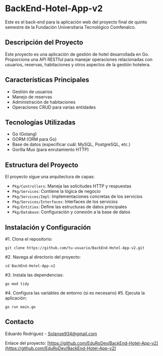 # BackEnd-Hotel-App-v2

Este es el back-end para la aplicación web del proyecto final de quinto semestre de la Fundación Universitaria Tecnológico Comfenalco.

## Descripción del Proyecto

Este proyecto es una aplicación de gestión de hotel desarrollada en Go. Proporciona una API RESTful para manejar operaciones relacionadas con usuarios, reservas, habitaciones y otros aspectos de la gestión hotelera.

## Características Principales

- Gestión de usuarios
- Manejo de reservas
- Administración de habitaciones
- Operaciones CRUD para varias entidades

## Tecnologías Utilizadas

- Go (Golang)
- GORM (ORM para Go)
- Base de datos (especificar cuál: MySQL, PostgreSQL, etc.)
- Gorilla Mux (para enrutamiento HTTP)

## Estructura del Proyecto

El proyecto sigue una arquitectura de capas:

- `Pkg/Controllers`: Maneja las solicitudes HTTP y respuestas
- `Pkg/Services`: Contiene la lógica de negocio
- `Pkg/Services/Impl`: Implementaciones concretas de los servicios
- `Pkg/Services/Interfaces`: Interfaces de los servicios
- `Pkg/Entities`: Define las estructuras de datos principales
- `Pkg/Database`: Configuración y conexión a la base de datos

## Instalación y Configuración

#1. Clona el repositorio:
   ```
   git clone https://github.com/tu-usuario/BackEnd-Hotel-App-v2.git
   ```
#2. Navega al directorio del proyecto:
   ```
   cd BackEnd-Hotel-App-v2
   ```
#3. Instala las dependencias:
   ```
   go mod tidy
   ```
#4. Configura las variables de entorno (si es necesario)
#5. Ejecuta la aplicación:
   ```
   go run main.go
   ```

## Contacto

Eduardo Rodriguez - Solanoe934@gmail.com


Enlace del proyecto: [https://github.com/EduRoDev/BackEnd-Hotel-App-v2](https://github.com/EduRoDev/BackEnd-Hotel-App-v2)
